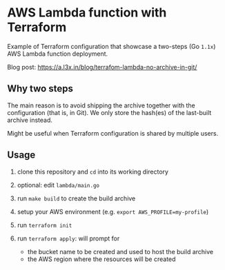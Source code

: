 # AWS Lambda function with Terraform

Example of Terraform configuration that showcase a two-steps (Go `1.1x`) AWS Lambda function deployment.

Blog post: <https://a.l3x.in/blog/terrafom-lambda-no-archive-in-git/>

## Why two steps

The main reason is to avoid shipping the archive together with the configuration (that is, in Git). We only store the hash(es) of the last-built archive instead.

Might be useful when Terraform configuration is shared by multiple users.

## Usage

1. clone this repository and `cd` into its working directory
1. optional: edit `lambda/main.go`
1. run `make build` to create the build archive
1. setup your AWS environment (e.g. `export AWS_PROFILE=my-profile`)
1. run `terraform init`
1. run `terraform apply`: will prompt for

    - the bucket name to be created and used to host the build archive
    - the AWS region where the resources will be created
